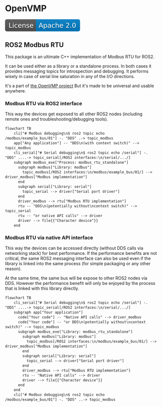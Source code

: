 # OpenVMP

[![Licence](license.svg)](https://opensource.org/licenses/Apache-2.0)

## ROS2 Modbus RTU

This package is an ultimate C++ implementation of Modbus RTU for ROS2.

It can be used either as a library or a standalone process. In both cases it
provides messaging topics for introspection and debugging. It performs wisely
in case of serial line saturation in any of the I/O directions.

It's a part of [the OpenVMP project](https://github.com/openvmp/openvmp)
But it's made to be universal and usable anywhere.


### Modbus RTU via ROS2 interface

This way the devices get exposed to all other ROS2 nodes (including remote ones
and troubleshooting/debugging tools).

```mermaid
flowchart TB
    cli["# Modbus debugging\n$ ros2 topic echo /modbus/example_bus/01"] -. "DDS" .-> topic_modbus
    app["Any application"] -- "DDS\n(with context switch)" --> topic_modbus
    cli_serial["# Serial debugging\n$ ros2 topic echo /serial"] -. "DDS" ....-> topic_serial[/ROS2 interfaces:\n/serial/.../]
    subgraph modbus_exe["Process: modbus_rtu_standalone"]
      subgraph modbus["Library: modbus"]
        topic_modbus[/ROS2 interfaces:\n/modbus/example_bus/01/] --> driver_modbus["Modbus implementation"]
      end
      subgraph serial["Library: serial"]
        topic_serial --> driver["Serial port driver"]
      end
      driver_modbus --> rtu["Modbus RTU implementation"]
      rtu -- "DDS\n(potentially without\ncontext switch)" --> topic_serial
      rtu -- "or native API calls" --> driver
      driver --> file{{"Character device"}}
    end
```

### Modbus RTU via native API interface

This way the devices can be accessed directly (without DDS calls via networking
stack) for best performance. If the performance benefits are not critical, the
same ROS2 messaging interface can also be used even if the library is linked
into the same process (for simple packaging or any other reason).

At the same time, the same bus will be expose to other ROS2 nodes
via DDS. However the performance benefit will only be enjoyed by the process
that is linked with this library directly.

```mermaid
flowchart TB
    cli_serial["# Serial debugging\n$ ros2 topic echo /serial"] -. "DDS" ....-> topic_serial[/ROS2 interfaces:\n/serial/.../]
    subgraph app["Your application"]
      code["Your code"] -- "Native API calls" --> driver_modbus
      code["Your code"] -- "or DDS\n(potentially without\ncontext switch)" --> topic_modbus
      subgraph modbus_exe["Library: modbus_rtu_standalone"]
        subgraph modbus["Library: modbus"]
          topic_modbus[/ROS2 interfaces:\n/modbus/example_bus/01/] --> driver_modbus["Modbus implementation"]
        end
        subgraph serial["Library: serial"]
          topic_serial --> driver["Serial port driver"]
        end
        driver_modbus --> rtu["Modbus RTU implementation"]
        rtu -- "Native API calls" --> driver
        driver --> file{{"Character device"}}
      end
    end
    cli["# Modbus debugging\n$ ros2 topic echo /modbus/example_bus/01"] -. "DDS" ..-> topic_modbus
```
